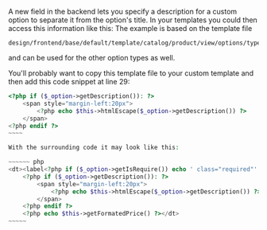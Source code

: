 A new field in the backend lets you specify a description for a custom option to separate it from the option's title. In your templates you could then access this information like this: The example is based on the template file

    design/frontend/base/default/template/catalog/product/view/options/type/text.phtml

and can be used for the other option types as well.

You'll probably want to copy this template file to your custom template and then add this code snippet at line 29:

~~~~~~ php
<?php if ($_option->getDescription()): ?>
    <span style="margin-left:20px">
        <?php echo $this->htmlEscape($_option->getDescription()) ?>
    </span>
<?php endif ?>
~~~~

With the surrounding code it may look like this:

~~~~~~ php
<dt><label<?php if ($_option->getIsRequire()) echo ' class="required"' ?>><?php if ($_option->getIsRequire()) echo '<em>*</em>' ?><?php echo  $this->htmlEscape($_option->getTitle()) ?></label>
    <?php if ($_option->getDescription()): ?>
        <span style="margin-left:20px">
            <?php echo $this->htmlEscape($_option->getDescription()) ?>
        </span>
    <?php endif ?>
    <?php echo $this->getFormatedPrice() ?></dt>
~~~~~
